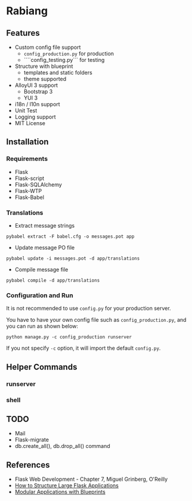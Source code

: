 # Rabiang

## Features

* Custom config file support
    * ```config_production.py``` for production
    * ````config_testing.py``` for testing
* Structure with blueprint
    * templates and static folders
    * theme supported
* AlloyUI 3 support
    * Bootstrap 3
    * YUI 3
* i18n / l10n support
* Unit Test
* Logging support
* MIT License

## Installation

### Requirements

* Flask
* Flask-script
* Flask-SQLAlchemy
* Flask-WTP
* Flask-Babel

### Translations

* Extract message strings

```
pybabel extract -F babel.cfg -o messages.pot app
```
 
 * Update message PO file

```
pybabel update -i messages.pot -d app/translations
```

* Compile message file

```
pybabel compile -d app/translations
```

### Configuration and Run

It is not recommended to use ```config.py``` for your production server.

You have to have your own config file such as ```config_production.py```, and you can run as shown below:

```
python manage.py -c config_production runserver
```

If you not specify ```-c``` option, it will import the default ```config.py```.

## Helper Commands

### runserver

### shell

## TODO

* Mail
* Flask-migrate
* db.create_all(), db.drop_all() command

## References

* Flask Web Development - Chapter 7, Miguel Grinberg, O'Reilly
* [How to Structure Large Flask Applications](https://www.digitalocean.com/community/tutorials/how-to-structure-large-flask-applications)
* [Modular Applications with Blueprints](http://flask.pocoo.org/docs/0.11/blueprints/#blueprints)
